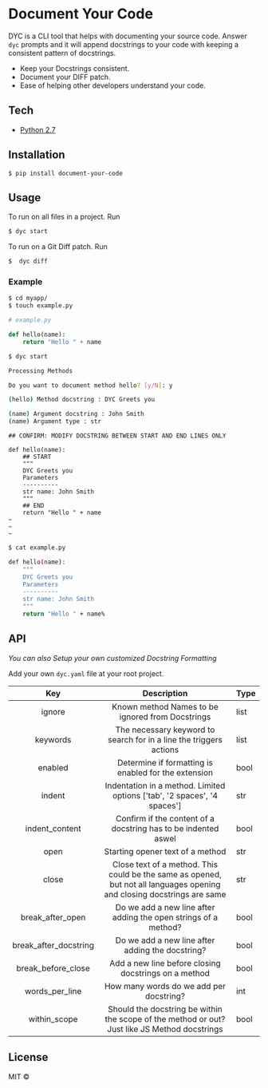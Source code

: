 # Document Your Code

DYC is a CLI tool that helps with documenting your source code. Answer `dyc` prompts and it will append docstrings to your code with keeping a consistent pattern of docstrings.

* Keep your Docstrings consistent.
* Document your DIFF patch.
* Ease of helping other developers understand your code.

## Tech

* [Python 2.7](https://www.python.org/download/releases/2.7/)


## Installation

```
$ pip install document-your-code
```

## Usage

To run on all files in a project. Run

```sh
$ dyc start
```

To run on a Git Diff patch. Run

```sh
$  dyc diff
```

### Example

```sh
$ cd myapp/
$ touch example.py
```

```python
# example.py

def hello(name):
    return "Hello " + name
```

```sh
$ dyc start

Processing Methods

Do you want to document method hello? [y/N]: y

(hello) Method docstring : DYC Greets you

(name) Argument docstring : John Smith
(name) Argument type : str
```

```vim
## CONFIRM: MODIFY DOCSTRING BETWEEN START AND END LINES ONLY

def hello(name):
    ## START
    """
    DYC Greets you
    Parameters
    ----------
    str name: John Smith
    """
    ## END
    return "Hello " + name
~
~
~
```

```sh
$ cat example.py

def hello(name):
    """
    DYC Greets you
    Parameters
    ----------
    str name: John Smith
    """
    return "Hello " + name%
```

## API

*You can also Setup your own customized Docstring Formatting*

Add your own `dyc.yaml` file at your root project.

|          Key          |                                                       Description                                                       | Type |
|:---------------------:|:-----------------------------------------------------------------------------------------------------------------------:|------|
|         ignore        |                                     Known method Names to be ignored from Docstrings                                    | list |
|        keywords       |                            The necessary keyword to search for in a line the triggers actions                           | list |
|        enabled        |                                   Determine if formatting is enabled for the extension                                  | bool |
|         indent        |                         Indentation in a method. Limited options ['tab', '2 spaces', '4 spaces']                        | str  |
|     indent_content    |                              Confirm if the content of a docstring has to be indented aswel                             | bool |
|          open         |                                             Starting opener text of a method                                            | str  |
|         close         | Close text of a method. This could be the same as opened, but not all languages opening and closing docstrings are same | str  |
|    break_after_open   |                             Do we add a new line after adding the open strings of a method?                             | bool |
| break_after_docstring |                                     Do we add a new line after adding the docstring?                                    | bool |
|   break_before_close  |                                   Add a new line before closing docstrings on a method                                  | bool |
|     words_per_line    |                                         How many words do we add per docstring?                                         | int  |
|      within_scope     |              Should the docstring be within the scope of the method or out? Just like JS Method docstrings              | bool |



## License

MIT ©